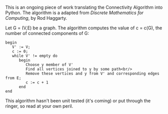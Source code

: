 This is an ongoing piece of work translating the Connectivity Algorithm into Python. The algorithm is a
 adapted from <i>Discrete Mathematics for Computing</i>, by Rod Haggarty.

Let G = (V,E) be a graph. The algorithm computes the value of c = c(G), the number of connected components of G:

```
begin
   V' := V; 
   c := 0;
   while V' != empty do
      begin
         Choose y member of V'
         Find all vertices joined to y by some path<br/>
         Remove these vertices and y from V' and corresponding edges from E;
         c := c + 1
      end
end
```

This algorithm hasn't been unit tested (it's coming) or put through the ringer, so read at your own peril.

